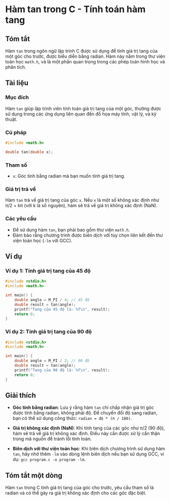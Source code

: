 <!--
Meta Description: # Hàm tan trong C - Tính toán hàm tang ## Tóm tắt Hàm `tan` trong ngôn ngữ lập trình C được sử dụng để tính giá trị tang của một góc cho trước, được b...
Meta Keywords: tính, giá, trị, hàm, tan
-->

# Hàm tan trong C - Tính toán hàm tang

## Tóm tắt
Hàm `tan` trong ngôn ngữ lập trình C được sử dụng để tính giá trị tang của một góc cho trước, được biểu diễn bằng radian. Hàm này nằm trong thư viện toán học `math.h`, và là một phần quan trọng trong các phép toán hình học và phân tích.

## Tài liệu
### Mục đích
Hàm `tan` giúp lập trình viên tính toán giá trị tang của một góc, thường được sử dụng trong các ứng dụng liên quan đến đồ họa máy tính, vật lý, và kỹ thuật.

### Cú pháp
```c
#include <math.h>

double tan(double x);
```

### Tham số
- `x`: Góc tính bằng radian mà bạn muốn tính giá trị tang.

### Giá trị trả về
Hàm `tan` trả về giá trị tang của góc `x`. Nếu `x` là một số không xác định như π/2 + kπ (với k là số nguyên), hàm sẽ trả về giá trị không xác định (NaN).

### Các yêu cầu
- Để sử dụng hàm `tan`, bạn phải bao gồm thư viện `math.h`.
- Đảm bảo rằng chương trình được biên dịch với tùy chọn liên kết đến thư viện toán học (`-lm` với GCC).

## Ví dụ
### Ví dụ 1: Tính giá trị tang của 45 độ
```c
#include <stdio.h>
#include <math.h>

int main() {
    double angle = M_PI / 4; // 45 độ
    double result = tan(angle);
    printf("Tang của 45 độ là: %f\n", result);
    return 0;
}
```

### Ví dụ 2: Tính giá trị tang của 90 độ
```c
#include <stdio.h>
#include <math.h>

int main() {
    double angle = M_PI / 2; // 90 độ
    double result = tan(angle);
    printf("Tang của 90 độ là: %f\n", result);
    return 0;
}
```

## Giải thích
- **Góc tính bằng radian**: Lưu ý rằng hàm `tan` chỉ chấp nhận giá trị góc được tính bằng radian, không phải độ. Để chuyển đổi độ sang radian, bạn có thể sử dụng công thức: `radian = độ * (π / 180)`.
  
- **Giá trị không xác định (NaN)**: Khi tính tang của các góc như π/2 (90 độ), hàm sẽ trả về giá trị không xác định. Điều này cần được xử lý cẩn thận trong mã nguồn để tránh lỗi tính toán.

- **Biên dịch với thư viện toán học**: Khi biên dịch chương trình sử dụng hàm `tan`, hãy nhớ thêm `-lm` vào dòng lệnh biên dịch nếu bạn sử dụng GCC, ví dụ: `gcc program.c -o program -lm`.

## Tóm tắt một dòng
Hàm `tan` trong C tính giá trị tang của góc cho trước, yêu cầu tham số là radian và có thể gây ra giá trị không xác định cho các góc đặc biệt.
